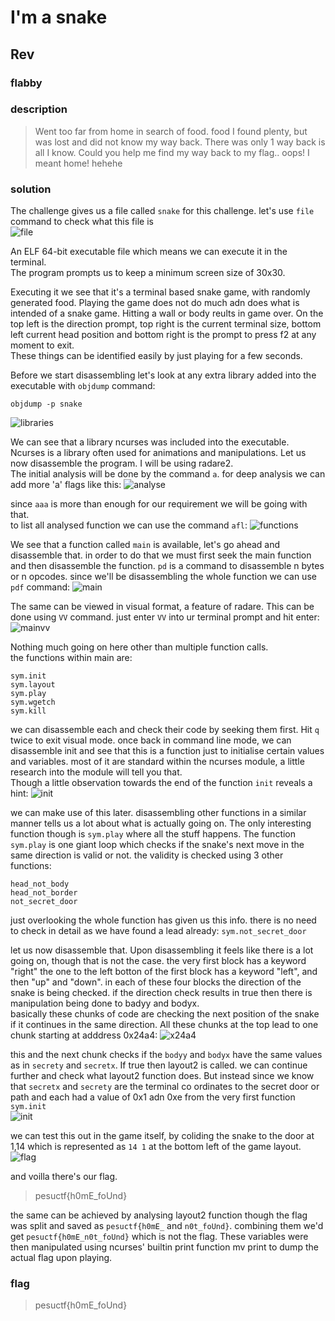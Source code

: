 # I'm a snake
## Rev
### flabby

### description
>Went too far from home in search of food. food I found plenty, but was lost and did not know my way back. There was only 1 way back is all I know. Could you help me find my way back to my flag.. oops! I meant home! hehehe  

### solution

The challenge gives us a file called `snake` for this challenge. let's use `file` command to check what this file is  
![file](file.png)  
  
An ELF 64-bit executable file which means we can execute it in the terminal.  
The program prompts us to keep a minimum screen size of 30x30.   
  
Executing it we see that it's a terminal based snake game, with randomly generated food. Playing the game does not do much adn does what is intended of a snake game. Hitting a wall or body reults in game over. On the top left is the direction prompt, top right is the current terminal size, bottom left current head position and bottom right is the prompt to press f2 at any moment to exit.  
These things can be identified easily by just playing for a few seconds.  
  
Before we start disassembling let's look at any extra library added into the executable with `objdump` command:
```
objdump -p snake
```
![libraries](lips.png)  

We can see that a library ncurses was included into the executable. Ncurses is a library often used for animations and manipulations. 
Let us now disassemble the program. I will be using radare2.  
The initial analysis will be done by the command `a`. for deep analysis we can add more 'a' flags like this:
![analyse](analuse.png)  
  
since `aaa` is more than enough for our requirement we will be going with that.  
to list all analysed function we can use the command `afl`:
![functions](functions.png)  
  
We see that a function called `main` is available, let's go ahead and disassemble that. in order to do that we must first seek the main function and then disassemble the function. `pd` is a command to disassemble n bytes or n opcodes. since we'll be disassembling the whole function we can use `pdf` command:
![main](main.png)  
  
The same can be viewed in visual format, a feature of radare. This can be done using `VV` command. just enter `VV` into ur terminal prompt and hit enter:
![mainvv](mainvv.png)  
  
Nothing much going on here other than multiple function calls.  
the functions within main are:
```
sym.init
sym.layout
sym.play
sym.wgetch
sym.kill
```

we can disassemble each and check their code by seeking them first. Hit `q` twice to exit visual mode. once back in command line mode, we can disassemble init and see that this is a function just to initialise certain values and variables. most of it are standard within the ncurses module, a little research into the module will tell you that.  
Though a little observation towards the end of the function `init` reveals a hint:
![init](init.png)  
  
we can make use of this later. disassembling other functions in a similar manner tells us a lot about what is actually going on. The only interesting function though is `sym.play` where all the stuff happens. The function `sym.play` is one giant loop which checks if the snake's next move in the same direction is valid or not. the validity is checked using 3 other functions:
```
head_not_body
head_not_border
not_secret_door
```
  
just overlooking the whole function has given us this info. there is no need to check in detail as we have found a lead already: `sym.not_secret_door`
  
let us now disassemble that. Upon disassembling it feels like there is a lot going on, though that is not the case. the very first block has a keyword "right" the one to the left botton of the first block has a keyword "left", and then "up" and "down". in each of these four blocks the direction of the snake is being checked. if the direction check results in true then there is manipulation being done to badyy and bodyx.  
basically these chunks of code are checking the next position of the snake if it continues in the same direction. All these chunks at the top lead to one chunk starting at adddress 0x24a4:
![x24a4](x24a4.png)  
  
this and the next chunk checks if the `bodyy` and `bodyx` have the same values as in `secrety` and `secretx`. If true then layout2 is called. we can continue further and check what layout2 function does. But instead since we know that `secretx` and `secrety` are the terminal co ordinates to the secret door or path and each had a value of 0x1 adn 0xe from the very first function `sym.init`  
![init](init.png)  
  
we can test this out in the game itself, by coliding the snake to the door at 1,14 which is represented as `14 1` at the bottom left of the game layout.
![flag](flag.png)

and voilla there's our flag.
>pesuctf{h0mE_foUnd}  

the same can be achieved by analysing layout2 function though the flag was split and saved as `pesuctf{h0mE_` and `n0t_foUnd}`. combining them we'd get `pesuctf{h0mE_n0t_foUnd}` which is not the flag. These variables were then manipulated using ncurses' builtin print function mv print to dump the actual flag upon playing.

### flag
>pesuctf{h0mE_foUnd}

